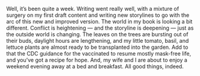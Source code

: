 Well, it’s been quite a week. Writing went really well, with a mixture of surgery on my first draft content and writing new storylines to go with the arc of this new and improved version. The world in my book is looking a bit different. Conflict is heightening — and the storyline is deepening — just as the outside world is changing. The leaves on the trees are bursting out of their buds, daylight hours are lengthening, and my little tomato, basil, and lettuce plants are almost ready to be transplanted into the garden. Add to that the CDC guidance for the vaccinated to resume mostly mask-free life, and you’ve got a recipe for hope. And, my wife and I are about to enjoy a weekend evening away at a bed and breakfast. All good things, indeed.